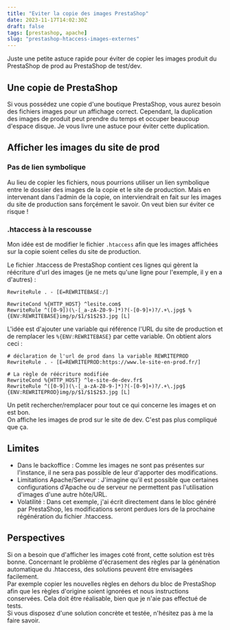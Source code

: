 ```yaml
---
title: "Eviter la copie des images PrestaShop"
date: 2023-11-17T14:02:30Z
draft: false
tags: [prestashop, apache]
slug: "prestashop-htaccess-images-externes" 
---
```


Juste une petite astuce rapide pour éviter de copier les images produit du PrestaShop de prod au PrestaShop de test/dev. 

<!--more-->

## Une copie de PrestaShop

Si vous possédez une copie d'une boutique PrestaShop, vous aurez besoin des fichiers images pour un affichage correct. Cependant, la duplication des images de produit peut prendre du temps et occuper beaucoup d'espace disque. Je vous livre une astuce pour éviter cette duplication.


## Afficher les images du site de prod

### Pas de lien symbolique

Au lieu de copier les fichiers, nous pourrions utiliser un lien symbolique entre le dossier des images de la copie et le site de production. Mais en intervenant dans l'admin de la copie, on interviendrait en fait sur les images du site de production sans forçément le savoir. On veut bien sur éviter ce risque !

### .htaccess à la rescousse

Mon idée est de modifier le fichier `.htaccess` afin que les images affichées sur la copie soient celles du site de production.

Le fichier .htaccess de PrestaShop contient ces lignes qui gèrent la réécriture d'url des images (je ne mets qu'une ligne pour l'exemple, il y en a d'autres) :

```apacheconf
RewriteRule . - [E=REWRITEBASE:/]

RewriteCond %{HTTP_HOST} ^lesite.com$
RewriteRule ^([0-9])(\-[_a-zA-Z0-9-]*)?(-[0-9]+)?/.+\.jpg$ %{ENV:REWRITEBASE}img/p/$1/$1$2$3.jpg [L]
```

L'idée est d'ajouter une variable qui référence l'URL du site de production et de remplacer les `%{ENV:REWRITEBASE}` par cette variable.
On obtient alors ceci :
```apacheconf
# déclaration de l'url de prod dans la variable REWRITEPROD
RewriteRule . - [E=REWRITEPROD:https://www.le-site-en-prod.fr/]

# La règle de réécriture modifiée
RewriteCond %{HTTP_HOST} ^le-site-de-dev.fr$
RewriteRule ^([0-9])(\-[_a-zA-Z0-9-]*)?(-[0-9]+)?/.+\.jpg$ {ENV:REWRITEPROD}img/p/$1/$1$2$3.jpg [L]
```

Un petit rechercher/remplacer pour tout ce qui concerne les images et on est bon.  
On affiche les images de prod sur le site de dev. C'est pas plus compliqué que ça.

## Limites

- Dans le backoffice : Comme les images ne sont pas présentes sur l'instance, il ne sera pas possible de leur d'apporter des modifications.
- Limitations Apache/Serveur : J'imagine qu'il est possible que certaines configurations d'Apache ou de serveur ne permettent pas l'utilisation d'images d'une autre hôte/URL.
- Volatilité : Dans cet exemple, j'ai écrit directement dans le bloc généré par PrestaShop, les modifications seront perdues lors de la prochaine régénération du fichier .htaccess.

## Perspectives 

Si on a besoin que d'afficher les images coté front, cette solution est très bonne. Concernant le problème d'écrasement des règles par la génénation automatique du .htaccess, des solutions peuvent être envisagées facilement.  
Par exemple copier les nouvelles règles en dehors du bloc de PrestaShop afin que les règles d'origine soient ignorées et nous instructions conservées. Cela doit être réalisable, bien que je n'aie pas effectué de tests.  
Si vous disposez d'une solution concrète et testée, n'hésitez pas à me la faire savoir.